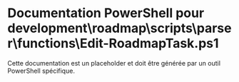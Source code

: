 # Documentation PowerShell pour development\roadmap\scripts\parser\functions\Edit-RoadmapTask.ps1

Cette documentation est un placeholder et doit être générée par un outil PowerShell spécifique.
